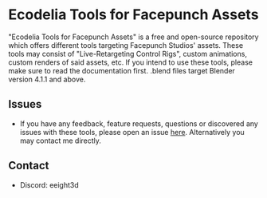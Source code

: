 # Ecodelia Tools for Facepunch Assets

"Ecodelia Tools for Facepunch Assets" is a free and open-source repository which offers different tools targeting Facepunch Studios' assets. These tools may consist of "Live-Retargeting Control Rigs", custom animations, custom renders of said assets, etc.
If you intend to use these tools, please make sure to read the documentation first. .blend files target Blender version 4.1.1 and above.

## Issues

* If you have any feedback, feature requests, questions or discovered any issues with these tools, please open an issue [here](https://github.com/Ali3nSystems/Ecodelia-Tools-for-Facepunch-Assets/issues). Alternatively you may contact me directly.

## Contact
* Discord: eeight3d